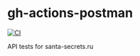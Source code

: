 # gh-actions-postman

[![CI](https://github.com/MelihovaN/gh-actions-postman/actions/workflows/blank.yml/badge.svg)](https://github.com/MelihovaN/gh-actions-postman/actions/workflows/blank.yml)

API tests for santa-secrets.ru
